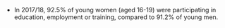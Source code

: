 * In 2017/18, 92.5% of young women (aged 16-19) were participating in education, employment or training, compared to 91.2% of young men.
